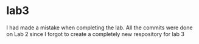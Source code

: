 # lab3
I had made a mistake when completing the lab. All the commits were done on Lab 2 since I forgot to create a completely new respository for lab 3
